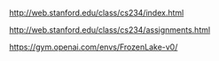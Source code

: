 http://web.stanford.edu/class/cs234/index.html

http://web.stanford.edu/class/cs234/assignments.html

https://gym.openai.com/envs/FrozenLake-v0/
